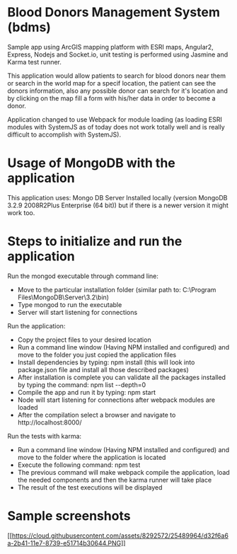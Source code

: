 # Blood Donors Management System (bdms)
Sample app using ArcGIS mapping platform with ESRI maps, Angular2, Express, Nodejs and Socket.io, unit testing is performed using Jasmine and Karma test runner.

This application would allow patients to search for blood donors near them or search in the world map for a specif location, the patient can see the donors information, also any possible donor can search for it's location and by clicking on the map fill a form with his/her data in order to become a donor.

Application changed to use Webpack for module loading (as loading ESRI modules with SystemJS as of today does not work totally well and is really difficult to accomplish with SystemJS).

# Usage of MongoDB with the application
This application uses:
Mongo DB Server Installed locally (version MongoDB 3.2.9 2008R2Plus Enterprise (64 bit)) but if there is a newer version it might work too.

# Steps to initialize and run the application

Run the mongod executable through command line:
- Move to the particular installation folder (similar path to: C:\Program Files\MongoDB\Server\3.2\bin)
- Type mongod to run the executable
- Server will start listening for connections

Run the application:
- Copy the project files to your desired location
- Run a command line window (Having NPM installed and configured) and move to the folder you just copied the application files
- Install dependencies by typing: npm install (this will look into package.json file and install all those described packages)
- After installation is complete you can validate all the packages installed by typing the command: npm list --depth=0
- Compile the app and run it by typing: npm start
- Node will start listening for connections after webpack modules are loaded
- After the compilation select a browser and navigate to http://localhost:8000/

Run the tests with karma:
- Run a command line window (Having NPM installed and configured) and move to the folder where the application is located
- Execute the following command: npm test
- The previous command will make webpack compile the application, load the needed components and then the karma runner will take place
- The result of the test executions will be displayed

# Sample screenshots

[[https://cloud.githubusercontent.com/assets/8292572/25489964/d32f6a6a-2b41-11e7-8739-e51714b30644.PNG]]

